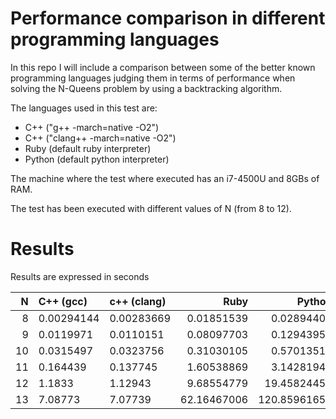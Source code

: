 # Performance comparison in different programming languages
In this repo I will include a comparison between some of the better known programming languages judging them in terms of performance when solving the N-Queens problem by using a backtracking algorithm.

The languages used in this test are:
* C++ ("g++ -march=native -O2")
* C++ ("clang++ -march=native -O2")
* Ruby (default ruby interpreter)
* Python (default python interpreter)

The machine where the test where executed has an i7-4500U and 8GBs of RAM.

The test has been executed with different values of N (from 8 to 12).

# Results

Results are expressed in seconds

| N  | C++ (gcc)  | c++ (clang) | Ruby        | Python       |
| --:|:---------- |:----------- | -----------:| ------------:|
|  8 | 0.00294144 | 0.00283669  |  0.01851539 |   0.02894401 |
|  9 | 0.0119971  | 0.0110151   |  0.08097703 |   0.12943959 |
| 10 | 0.0315497  | 0.0323756   |  0.31030105 |   0.57013511 |
| 11 | 0.164439   | 0.137745    |  1.60538869 |   3.14281940 |
| 12 | 1.1833     | 1.12943     |  9.68554779 |  19.45824456 |
| 13 | 7.08773    | 7.07739     | 62.16467006 | 120.85961651 |
